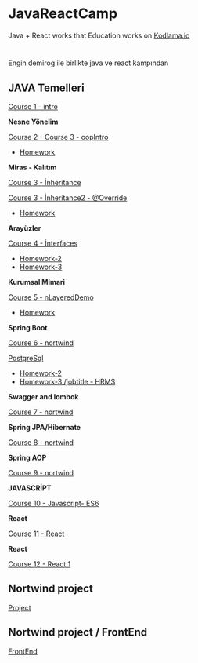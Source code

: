 # JavaReactCamp 
Java + React works that Education works on [Kodlama.io](https://www.kodlama.io/) 

# 

Engin demirog ile birlikte java ve react kampından 


##  JAVA Temelleri 

[Course 1 - intro](https://github.com/meryemtnkt/javaCamp/tree/main/intro/src/intro)

**Nesne Yönelim**

[Course 2 - Course 3 - oopIntro](https://github.com/meryemtnkt/javaCamp/tree/main/oopIntro)

 - [Homework](https://github.com/meryemtnkt/javaCamp/tree/main/dayTwoHomeWorkOne/src/dayTwoHomeWorkOne)



**Miras - Kalıtım**
 
 [Course 3 - İnheritance](https://github.com/meryemtnkt/javaCamp/tree/main/inheritance/src/inheritance)
 
 [Course 3 - İnheritance2 - @Override](https://github.com/meryemtnkt/javaCamp/tree/main/inhetritance2/src/inhetritance2)
 
 - [Homework](https://github.com/meryemtnkt/javaCamp/tree/main/dayThreeHomeWork/src/dayThreeHomeWork)


**Arayüzler**

[Course 4 - İnterfaces](https://github.com/meryemtnkt/javaCamp/tree/main/interfaces)
 - [Homework-2](https://github.com/meryemtnkt/javaCamp/tree/main/day4Homework2/src)
 - [Homework-3](https://github.com/meryemtnkt/javaCamp/tree/main/day4Homework3)


**Kurumsal Mimari**

[Course 5 - nLayeredDemo](https://github.com/meryemtnkt/javaCamp/tree/main/nLayeredDemo)
- [Homework](https://github.com/meryemtnkt/javaCamp/tree/main/Day5Homework)


**Spring Boot**

[Course 6 - nortwind](https://github.com/meryemtnkt/javaCamp/tree/main/nortwind)

[PostgreSql](https://github.com/meryemtnkt/nortwind_postgre_sql)
- [Homework-2](https://github.com/meryemtnkt/HRMS-PostgreSQL)
- [Homework-3 /jobtitle - HRMS ](https://github.com/meryemtnkt/javaCamp/tree/main/JobTitleListHRMS)


**Swagger and lombok**

[Course 7 - nortwind](https://github.com/meryemtnkt/javaCamp/tree/main/nortwind/src/main/java/kodlamaio/nortwind/core/utilities/result)

**Spring JPA/Hibernate**

[Course 8 - nortwind](https://github.com/meryemtnkt/javaCamp/tree/main/nortwind/src/main/java/kodlamaio/nortwind/entities/concretes)

**Spring AOP**

[Course 9 - nortwind](https://github.com/meryemtnkt/javaCamp/tree/main/nortwind/src/main/java/kodlamaio/nortwind/core)

**JAVASCRİPT**

[Course 10 - Javascript- ES6](https://github.com/meryemtnkt/advancedJavaScript-master)

**React** 

[Course 11 - React](https://github.com/meryemtnkt/reactCamp)

**React** 

[ Course 12 - React 1](https://github.com/meryemtnkt/reactCamp)

## Nortwind project ##
[Project](https://github.com/meryemtnkt/javaCamp/tree/main/nortwind)

## Nortwind project / FrontEnd ##
[FrontEnd](https://github.com/meryemtnkt/reactCamp)
